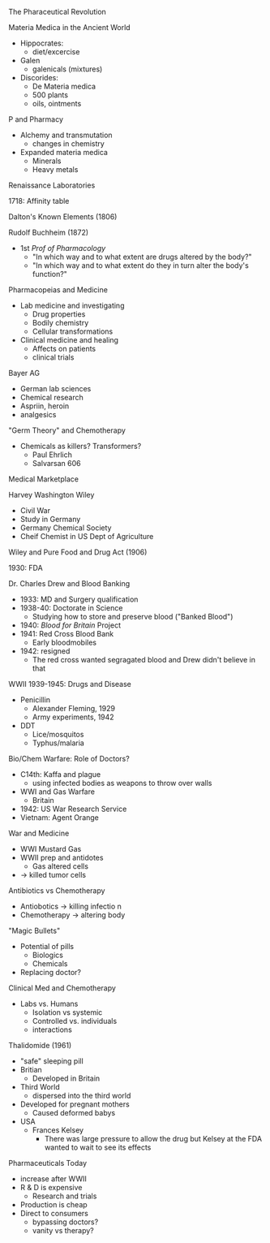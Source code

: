 The Pharaceutical Revolution

Materia Medica in the Ancient World
- Hippocrates: 
	- diet/excercise
- Galen
	- galenicals (mixtures)
- Discorides:
	- De Materia medica 
	- 500 plants 
	- oils, ointments 

P and Pharmacy 
- Alchemy and transmutation 
	- changes in chemistry 
- Expanded materia medica 
	- Minerals 
	- Heavy metals 

Renaissance Laboratories 

1718: Affinity table 

Dalton's Known Elements (1806)

Rudolf Buchheim (1872)
- 1st *Prof of Pharmacology*
	- "In which way and to what extent are drugs altered by the body?"
	- "In which way and to what extent do they in turn alter the body's function?"

Pharmacopeias and Medicine 
- Lab medicine and investigating 
	- Drug properties 
	- Bodily chemistry 
	- Cellular transformations
- Clinical medicine and healing 
	- Affects on patients 
	- clinical trials 

Bayer AG 
- German lab sciences
- Chemical research 
- Aspriin, heroin 
- analgesics 

"Germ Theory" and Chemotherapy 
- Chemicals as killers? Transformers?
	- Paul Ehrlich 
	- Salvarsan 606 

Medical Marketplace 

Harvey Washington Wiley 
- Civil War
- Study in Germany 
- Germany Chemical Society 
- Cheif Chemist in US Dept of Agriculture

Wiley and Pure Food and Drug Act (1906)

1930: FDA 

Dr. Charles Drew and Blood Banking 
- 1933: MD and Surgery qualification 
- 1938-40: Doctorate in Science 
	- Studying how to store and preserve blood ("Banked Blood")
- 1940: *Blood for Britain* Project 
- 1941: Red Cross Blood Bank 
	- Early bloodmobiles 
- 1942: resigned 
	- The red cross wanted segragated blood and Drew didn't believe in that 

WWII 1939-1945: Drugs and Disease
- Penicillin 
	- Alexander Fleming, 1929 
	- Army experiments, 1942
- DDT 
	- Lice/mosquitos
	- Typhus/malaria 

Bio/Chem Warfare: Role of Doctors?
- C14th: Kaffa and plague 
	- using infected bodies as weapons to throw over walls 
- WWI and Gas Warfare 
	- Britain 
- 1942: US War Research Service 
- Vietnam: Agent Orange 

War and Medicine 
- WWI Mustard Gas 
- WWII prep and antidotes 
	- Gas altered cells 
- -> killed tumor cells 

Antibiotics vs Chemotherapy 
- Antiobotics -> killing infectio n
- Chemotherapy -> altering body 

"Magic Bullets"
- Potential of pills 
	- Biologics 
	- Chemicals 
- Replacing doctor?

Clinical Med and Chemotherapy 
- Labs vs. Humans 
	- Isolation vs systemic 
	- Controlled vs. individuals 
	- interactions 

Thalidomide (1961)
- "safe" sleeping pill 
- Britian 
	- Developed in Britain 
- Third World 
	- dispersed into the third world 
- Developed for pregnant mothers 
	- Caused deformed babys 
- USA 
	- Frances Kelsey 
		- There was large pressure to allow the drug but Kelsey at the FDA wanted to wait to see its effects 

Pharmaceuticals Today 
- increase after WWII 
- R & D is expensive 
	- Research and trials 
- Production is cheap 
- Direct to consumers
	- bypassing doctors?
	- vanity vs therapy?